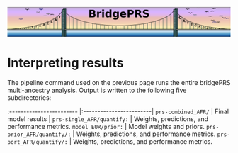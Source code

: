 ![Screenshot](img/slim/quikstart_logo3.png)

# Interpreting results 

The pipeline command used on the previous page runs the entire bridgePRS multi-ancestry 
analysis. Output is written to the following five subdirectories:  


:------------------------ |:------------------------|
 `prs-combined_AFR/`        | Final model results |
 `prs-single_AFR/quantify:` |  Weights, predictions, and performance metrics. 
 `model_EUR/prior:`         | Model weights and priors. 
 `prs-prior_AFR/quantify/:` |  Weights, predictions, and performance metrics. 
 `prs-port_AFR/quantify/:`  | Weights, predictions, and performance metrics. 



